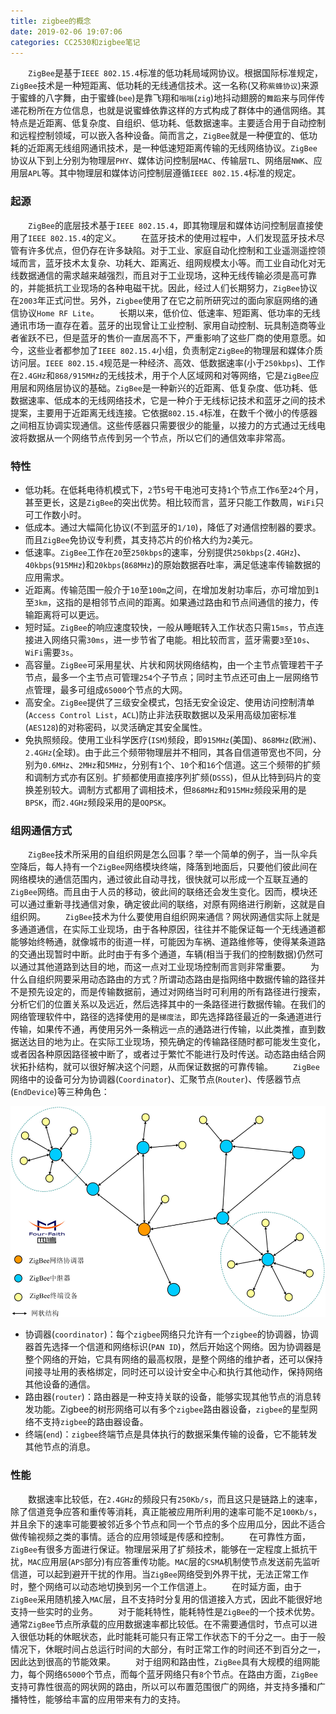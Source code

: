 ```yaml
---
title: zigbee的概念
date: 2019-02-06 19:07:06
categories: CC2530和zigbee笔记
---
```

&emsp;&emsp;`ZigBee`是基于`IEEE 802.15.4`标准的低功耗局域网协议。根据国际标准规定，`ZigBee`技术是一种短距离、低功耗的无线通信技术。这一名称(又称`紫蜂协议`)来源于蜜蜂的八字舞，由于蜜蜂(`bee`)是靠飞翔和`嗡嗡`(`zig`)地抖动翅膀的`舞蹈`来与同伴传递花粉所在方位信息，也就是说蜜蜂依靠这样的方式构成了群体中的通信网络。其特点是近距离、低复杂度、自组织、低功耗、低数据速率。主要适合用于自动控制和远程控制领域，可以嵌入各种设备。简而言之，`ZigBee`就是一种便宜的、低功耗的近距离无线组网通讯技术，是一种低速短距离传输的无线网络协议。`ZigBee`协议从下到上分别为物理层`PHY`、媒体访问控制层`MAC`、传输层`TL`、网络层`NWK`、应用层`APL`等。其中物理层和媒体访问控制层遵循`IEEE 802.15.4`标准的规定。

### 起源

&emsp;&emsp;`ZigBee`的底层技术基于`IEEE 802.15.4`，即其物理层和媒体访问控制层直接使用了`IEEE 802.15.4`的定义。
&emsp;&emsp;在蓝牙技术的使用过程中，人们发现蓝牙技术尽管有许多优点，但仍存在许多缺陷。对于工业、家庭自动化控制和工业遥测遥控领域而言，蓝牙技术太复杂、功耗大、距离近、组网规模太小等。而工业自动化对无线数据通信的需求越来越强烈，而且对于工业现场，这种无线传输必须是高可靠的，并能抵抗工业现场的各种电磁干扰。因此，经过人们长期努力，`ZigBee`协议在`2003`年正式问世。另外，`Zigbee`使用了在它之前所研究过的面向家庭网络的通信协议`Home RF Lite`。
&emsp;&emsp;长期以来，低价位、低速率、短距离、低功率的无线通讯市场一直存在着。蓝牙的出现曾让工业控制、家用自动控制、玩具制造商等业者雀跃不已，但是蓝牙的售价一直居高不下，严重影响了这些厂商的使用意愿。如今，这些业者都参加了`IEEE 802.15.4`小组，负责制定`ZigBee`的物理层和媒体介质访问层。`IEEE 802.15.4`规范是一种经济、高效、低数据速率(小于`250kbps`)、工作在`2.4GHz`和`868/915MHz`的无线技术，用于个人区域网和对等网络，它是`ZigBee`应用层和网络层协议的基础。`ZigBee`是一种新兴的近距离、低复杂度、低功耗、低数据速率、低成本的无线网络技术，它是一种介于无线标记技术和蓝牙之间的技术提案，主要用于近距离无线连接。它依据`802.15.4`标准，在数千个微小的传感器之间相互协调实现通信。这些传感器只需要很少的能量，以接力的方式通过无线电波将数据从一个网络节点传到另一个节点，所以它们的通信效率非常高。

### 特性

- 低功耗。在低耗电待机模式下，`2`节`5`号干电池可支持`1`个节点工作`6`至`24`个月，甚至更长，这是`ZigBee`的突出优势。相比较而言，蓝牙只能工作数周，`WiFi`只可工作数小时。
- 低成本。通过大幅简化协议(不到蓝牙的`1/10`)，降低了对通信控制器的要求。而且`ZigBee`免协议专利费，其支持芯片的价格大约为`2`美元。
- 低速率。`ZigBee`工作在`20`至`250kbps`的速率，分别提供`250kbps`(`2.4GHz`)、`40kbps`(`915MHz`)和`20kbps`(`868MHz`)的原始数据吞吐率，满足低速率传输数据的应用需求。
- 近距离。传输范围一般介于`10`至`100m`之间，在增加发射功率后，亦可增加到`1`至`3km`，这指的是相邻节点间的距离。如果通过路由和节点间通信的接力，传输距离将可以更远。
- 短时延。`ZigBee`的响应速度较快，一般从睡眠转入工作状态只需`15ms`，节点连接进入网络只需`30ms`，进一步节省了电能。相比较而言，蓝牙需要`3`至`10s`、`WiFi`需要`3s`。
- 高容量。`ZigBee`可采用星状、片状和网状网络结构，由一个主节点管理若干子节点，最多一个主节点可管理`254`个子节点；同时主节点还可由上一层网络节点管理，最多可组成`65000`个节点的大网。
- 高安全。`ZigBee`提供了三级安全模式，包括无安全设定、使用访问控制清单(`Access Control List`，`ACL`)防止非法获取数据以及采用高级加密标准(`AES128`)的对称密码，以灵活确定其安全属性。
- 免执照频段。使用工业科学医疗(`ISM`)频段，即`915MHz`(美国)、`868MHz`(欧洲)、`2.4GHz`(全球)。由于此三个频带物理层并不相同，其各自信道带宽也不同，分别为`0.6MHz`、`2MHz`和`5MHz`，分别有`1`个、`10`个和`16`个信道。这三个频带的扩频和调制方式亦有区别。扩频都使用直接序列扩频(`DSSS`)，但从比特到码片的变换差别较大。调制方式都用了调相技术，但`868MHz`和`915MHz`频段采用的是`BPSK`，而`2.4GHz`频段采用的是`OQPSK`。

### 组网通信方式

&emsp;&emsp;`ZigBee`技术所采用的自组织网是怎么回事？举一个简单的例子，当一队伞兵空降后，每人持有一个`ZigBee`网络模块终端，降落到地面后，只要他们彼此间在网络模块的通信范围内，通过彼此自动寻找，很快就可以形成一个互联互通的`ZigBee`网络。而且由于人员的移动，彼此间的联络还会发生变化。因而，模块还可以通过重新寻找通信对象，确定彼此间的联络，对原有网络进行刷新，这就是自组织网。
&emsp;&emsp;`ZigBee`技术为什么要使用自组织网来通信？网状网通信实际上就是多通道通信，在实际工业现场，由于各种原因，往往并不能保证每一个无线通道都能够始终畅通，就像城市的街道一样，可能因为车祸、道路维修等，使得某条道路的交通出现暂时中断。此时由于有多个通道，车辆(相当于我们的控制数据)仍然可以通过其他道路到达目的地，而这一点对工业现场控制而言则非常重要。
&emsp;&emsp;为什么自组织网要采用动态路由的方式？所谓动态路由是指网络中数据传输的路径并不是预先设定的，而是传输数据前，通过对网络当时可利用的所有路径进行搜索，分析它们的位置关系以及远近，然后选择其中的一条路径进行数据传输。在我们的网络管理软件中，路径的选择使用的是`梯度法`，即先选择路径最近的一条通道进行传输，如果传不通，再使用另外一条稍远一点的通路进行传输，以此类推，直到数据送达目的地为止。在实际工业现场，预先确定的传输路径随时都可能发生变化，或者因各种原因路径被中断了，或者过于繁忙不能进行及时传送。动态路由结合网状拓扑结构，就可以很好解决这个问题，从而保证数据的可靠传输。
&emsp;&emsp;`ZigBee`网络中的设备可分为协调器(`Coordinator`)、汇聚节点(`Router`)、传感器节点(`EndDevice`)等三种角色：

<img src="./zigbee的概念/1.png" height="337" width="517">

- 协调器(`coordinator`)：每个`zigbee`网络只允许有一个`zigbee`的协调器，协调器首先选择一个信道和网络标识(`PAN ID`)，然后开始这个网络。因为协调器是整个网络的开始，它具有网络的最高权限，是整个网络的维护者，还可以保持间接寻址用的表格绑定，同时还可以设计安全中心和执行其他动作，保持网络其他设备的通信。
- 路由器(`router`)：路由器是一种支持关联的设备，能够实现其他节点的消息转发功能。Zigbee的树形网络可以有多个`zigbee`路由器设备，`zigbee`的星型网络不支持`zigbee`的路由器设备。
- 终端(`end`)：`zigbee`终端节点是具体执行的数据采集传输的设备，它不能转发其他节点的消息。

### 性能

&emsp;&emsp;数据速率比较低，在`2.4GHz`的频段只有`250Kb/s`，而且这只是链路上的速率，除了信道竞争应答和重传等消耗，真正能被应用所利用的速率可能不足`100Kb/s`，并且余下的速率可能要被邻近多个节点和同一个节点的多个应用瓜分，因此不适合做传输视频之类的事情。适合的应用领域是传感和控制。
&emsp;&emsp;在可靠性方面，`ZigBee`有很多方面进行保证。物理层采用了扩频技术，能够在一定程度上抵抗干扰，`MAC`应用层(`APS`部分)有应答重传功能。`MAC`层的`CSMA`机制使节点发送前先监听信道，可以起到避开干扰的作用。当`ZigBee`网络受到外界干扰，无法正常工作时，整个网络可以动态地切换到另一个工作信道上。
&emsp;&emsp;在时延方面，由于`ZigBee`采用随机接入`MAC`层，且不支持时分复用的信道接入方式，因此不能很好地支持一些实时的业务。
&emsp;&emsp;对于能耗特性，能耗特性是`ZigBee`的一个技术优势。通常`ZigBee`节点所承载的应用数据速率都比较低。在不需要通信时，节点可以进入很低功耗的休眠状态，此时能耗可能只有正常工作状态下的千分之一。由于一般情况下，休眠时间占总运行时间的大部分，有时正常工作的时间还不到百分之一，因此达到很高的节能效果。
&emsp;&emsp;对于组网和路由性，`ZigBee`具有大规模的组网能力，每个网络`65000`个节点，而每个蓝牙网络只有`8`个节点。在路由方面，`ZigBee`支持可靠性很高的网状网的路由，所以可以布置范围很广的网络，并支持多播和广播特性，能够给丰富的应用带来有力的支持。